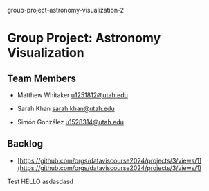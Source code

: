 group-project-astronomy-visualization-2

# Group Project: Astronomy Visualization

## Team Members

- Matthew Whitaker u1251812@utah.edu

- Sarah Khan sarah.khan@utah.edu

- Simón González u1528314@utah.edu

## Backlog

- [https://github.com/orgs/dataviscourse2024/projects/3/views/1](https://github.com/orgs/dataviscourse2024/projects/3/views/1)

Test HELLO
asdasdasd